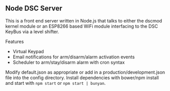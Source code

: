 ## Node DSC Server

This is a front end server written in Node.js that talks to either the dscmod kernel module or an ESP8266 based WiFi module interfacing to the DSC KeyBus via a level shifter.

Features
* Virtual Keypad
* Email notifications for arm/disarm/alarm activation events
* Scheduler to arm/stay/disarm alarm with cron syntax

Modify default.json as appropriate or add in a production/development.json file into the config directory. Install dependencies with bower/npm install and start with ```npm start``` or ```npm start | bunyan```.